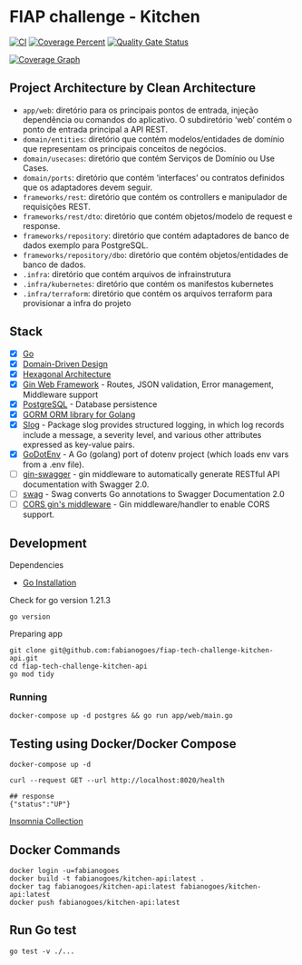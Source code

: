 # FIAP challenge - Kitchen

[![CI](https://github.com/fabianogoes/fiap-tech-challenge-kitchen-api/actions/workflows/ci-cd.yml/badge.svg)](https://github.com/fabianogoes/fiap-tech-challenge-kitchen-api/actions/workflows/ci-cd.yml)
[![Coverage Percent](https://codecov.io/github/fabianogoes/fiap-tech-challenge-kitchen-api/graph/badge.svg?token=877UONKJDB)](https://codecov.io/github/fabianogoes/fiap-tech-challenge-kitchen-api)
[![Quality Gate Status](https://sonarcloud.io/api/project_badges/measure?project=fabianogoes_fiap-tech-challenge-kitchen-api&metric=alert_status)](https://sonarcloud.io/summary/new_code?id=fabianogoes_fiap-tech-challenge-kitchen-api)

[![Coverage Graph](https://codecov.io/github/fabianogoes/fiap-tech-challenge-kitchen-api/graphs/sunburst.svg?token=877UONKJDB)](https://codecov.io/github/fabianogoes/fiap-tech-challenge-kitchen-api)

## Project Architecture by Clean Architecture

- `app/web`: diretório para os principais pontos de entrada, injeção dependência ou comandos do aplicativo. O subdiretório ‘web’ contém o ponto de entrada principal a API REST.
- `domain/entities`: diretório que contém modelos/entidades de domínio que representam os principais conceitos de negócios.
- `domain/usecases`: diretório que contém Serviços de Domínio ou Use Cases.
- `domain/ports`: diretório que contém ‘interfaces’ ou contratos definidos que os adaptadores devem seguir.
- `frameworks/rest`: diretório que contém os controllers e manipulador de requisições REST.
- `frameworks/rest/dto`: diretório que contém objetos/modelo de request e response.
- `frameworks/repository`: diretório que contém adaptadores de banco de dados exemplo para PostgreSQL.
- `frameworks/repository/dbo`: diretório que contém objetos/entidades de banco de dados.
- `.infra`: diretório que contém arquivos de infrainstrutura
- `.infra/kubernetes`: diretório que contém os manifestos kubernetes
- `.infra/terraform`: diretório que contém os arquivos terraform para provisionar a infra do projeto

## Stack

- [x] [Go][0]
- [x] [Domain-Driven Design][6]
- [x] [Hexagonal Architecture][5]
- [x] [Gin Web Framework][1] - Routes, JSON validation, Error management, Middleware support
- [x] [PostgreSQL][3] - Database persistence
- [x] [GORM ORM library for Golang][2]
- [x] [Slog](https://pkg.go.dev/log/slog) - Package slog provides structured logging, in which log records include a message, a severity level, and various other attributes expressed as key-value pairs. 
- [x] [GoDotEnv](https://github.com/joho/godotenv) - A Go (golang) port of dotenv project (which loads env vars from a .env file).
- [ ] [gin-swagger](https://github.com/swaggo/gin-swagger) - gin middleware to automatically generate RESTful API documentation with Swagger 2.0.
- [ ] [swag](https://github.com/swaggo/swag) - Swag converts Go annotations to Swagger Documentation 2.0
- [ ] [CORS gin's middleware](https://github.com/gin-contrib/cors) - Gin middleware/handler to enable CORS support.

## Development

Dependencies

- [Go Installation](https://go.dev/doc/install)

Check for go version 1.21.3

```shell
go version
```

Preparing app

```shell
git clone git@github.com:fabianogoes/fiap-tech-challenge-kitchen-api.git
cd fiap-tech-challenge-kitchen-api
go mod tidy
````

### Running

```shell
docker-compose up -d postgres && go run app/web/main.go
```

## Testing using Docker/Docker Compose

```shell
docker-compose up -d

curl --request GET --url http://localhost:8020/health

## response 
{"status":"UP"}
```

[Insomnia Collection](.utils/fiap-tech-challenge-Insomnia.json)

## Docker Commands

```shell
docker login -u=fabianogoes
docker build -t fabianogoes/kitchen-api:latest .
docker tag fabianogoes/kitchen-api:latest fabianogoes/kitchen-api:latest
docker push fabianogoes/kitchen-api:latest
```

## Run Go test

```shell
go test -v ./...
```

[0]: https://go.dev/
[1]: https://gin-gonic.com/
[2]: https://gorm.io/index.html
[3]: https://www.postgresql.org/
[5]: https://alistair.cockburn.us/hexagonal-architecture/
[6]: https://www.amazon.com/dp/0321125215?ref_=cm_sw_r_cp_ud_dp_0M66DHP14SJ5GBBJCRNP
